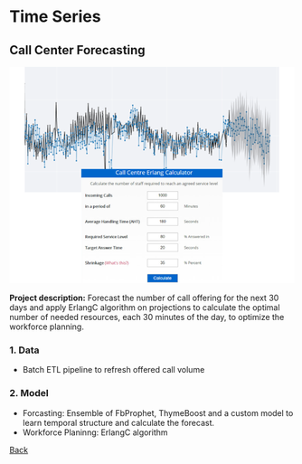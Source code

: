 # Time Series
## Call Center Forecasting
![](/images/ts_call_center.png)

**Project description:** Forecast the number of call offering for the next 30 days and apply ErlangC algorithm on projections to calculate the optimal number of needed resources, each 30 minutes of the day, to optimize the workforce planning. 

### 1. Data
* Batch ETL pipeline to refresh offered call volume

### 2. Model
* Forcasting: Ensemble of FbProphet, ThymeBoost and a custom model to learn temporal structure and calculate the forecast.
* Workforce Planinng: ErlangC algorithm 

[Back](https://cotedave.github.io/)
